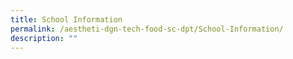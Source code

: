 ```yaml
---
title: School Information
permalink: /aestheti-dgn-tech-food-sc-dpt/School-Information/
description: ""
---
```

